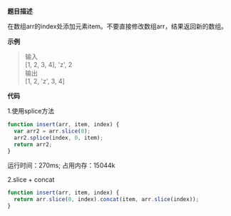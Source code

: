 **题目描述**

在数组arr的index处添加元素item。不要直接修改数组arr，结果返回新的数组。

**示例**

> 输入<br>
> [1, 2, 3, 4], 'z', 2<br>
> 输出<br>
> [1, 2, 'z', 3, 4]

**代码**

1.使用splice方法
```js
function insert(arr, item, index) {
  var arr2 = arr.slice(0);
  arr2.splice(index, 0, item);
  return arr2;
}
```
运行时间：270ms; 占用内存：15044k

2.slice + concat
```js
function insert(arr, item, index) {
  return arr.slice(0, index).concat(item, arr.slice(index));
}
```
